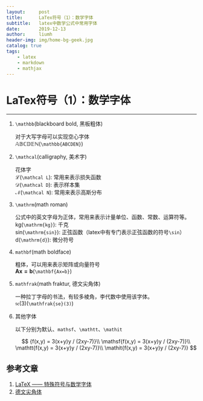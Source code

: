 ```yaml
---
layout:     post
title:      LaTex符号（1）：数学字体
subtitle:   latex中数学公式中常用字体
date:       2019-12-13
author:     liumh
header-img: img/home-bg-geek.jpg
catalog: true
tags:
    - latex
    - markdown
    - mathjax
---
```


# LaTex符号（1）：数学字体

---

1. `\mathbb`(blackboard bold, 黑板粗体)

    对于大写字母可以实现空心字体 \
    $\mathbb{ABCDEN}$(`\mathbb{ABCDEN}`) 
2. `\mathcal`(calligraphy, 美术字)

    花体字 \
    $\mathcal L$(`\mathcal L`): 常用来表示损失函数 \
    $\mathcal D$(`\mathcal D`): 表示样本集 \
    $\mathcal N$(`\mathcal N`): 常用来表示高斯分布

3. `\mathrm`(math roman)

    公式中的英文字母为正体，常用来表示计量单位、函数、常数、运算符等。 \
    $\mathrm{kg}$(`\mathrm{kg}`): 千克 \
    $\mathrm{sin}$(`\mathrm{sin}`): 正弦函数（latex中有专门表示正弦函数的符号`\sin`） \
    $\mathrm{d}$(`\mathrm{d}`): 微分符号

4. `mathbf`(math boldface)

    粗体，可以用来表示矩阵或向量符号 \
    $\mathbf{Ax=b}$(`\mathbf{Ax=b}`)

5. `mathfrak`(math fraktur, 德文尖角体)

    一种拉丁字母的书法，有较多棱角，李代数中使用该字体。 \
    $\mathfrak{se}(3)$(`\mathfrak{se}(3)`)

6. 其他字体

    以下分别为默认、`mathsf`、`\mathtt`、`\mathit`

    $$
    {f(x,y) = 3(x+y)y / (2xy-7)}\\
    \mathsf{f(x,y) = 3(x+y)y / (2xy-7)}\\
    \mathtt{f(x,y) = 3(x+y)y / (2xy-7)}\\
    \mathit{f(x,y) = 3(x+y)y / (2xy-7)}
    $$

## 参考文章
1. [LaTeX —— 特殊符号与数学字体](https://blog.csdn.net/lanchunhui/article/details/54633576)
2. [德文尖角体](https://zh.wikipedia.org/wiki/%E5%BE%B7%E6%96%87%E5%B0%96%E8%A7%92%E9%AB%94)